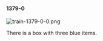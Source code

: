#### 1379-0
![train-1379-0-0.png](https://github.com/lil-lab/nlvr/raw/master/nlvr/train/images/27/train-1379-0-0.png "train-1379-0-0.png")

There is a box with three blue items.
